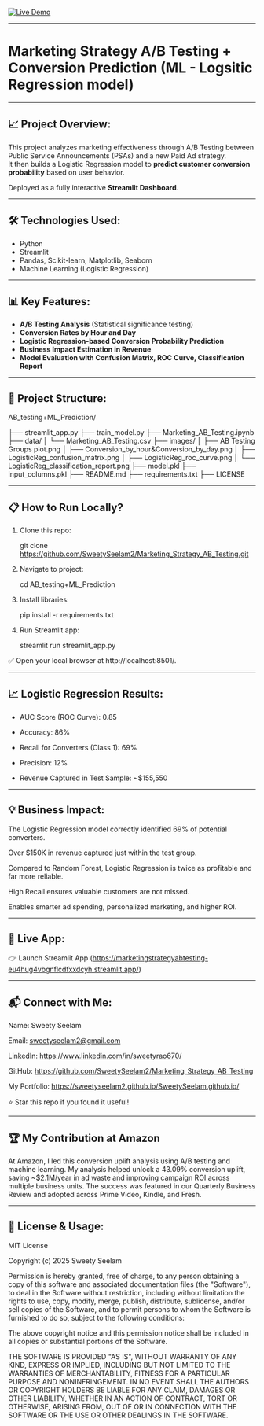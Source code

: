 
[![Live Demo](https://img.shields.io/badge/Streamlit-Live%20Demo-green?logo=streamlit)](https://marketingstrategyabtesting-eu4hug4vbgnflcdfxxdcyh.streamlit.app/)

---

# Marketing Strategy A/B Testing + Conversion Prediction (ML - Logsitic Regression model)

---

## 📈 Project Overview:

This project analyzes marketing effectiveness through A/B Testing between Public Service Announcements (PSAs) and a new Paid Ad strategy.  
It then builds a Logistic Regression model to **predict customer conversion probability** based on user behavior.

Deployed as a fully interactive **Streamlit Dashboard**.

---

## 🛠 Technologies Used:

- Python
- Streamlit
- Pandas, Scikit-learn, Matplotlib, Seaborn
- Machine Learning (Logistic Regression)

---

## 📊 Key Features:

- **A/B Testing Analysis** (Statistical significance testing)
- **Conversion Rates by Hour and Day**
- **Logistic Regression-based Conversion Probability Prediction**
- **Business Impact Estimation in Revenue**
- **Model Evaluation with Confusion Matrix, ROC Curve, Classification Report**

---

## 📂 Project Structure:

AB_testing+ML_Prediction/ 

├── streamlit_app.py 
├── train_model.py 
├── Marketing_AB_Testing.ipynb 
├── data/ 
│ └── Marketing_AB_Testing.csv 
├── images/ 
│ ├── AB Testing Groups plot.png 
│ ├── Conversion_by_hour&Conversion_by_day.png 
│ ├── LogisticReg_confusion_matrix.png 
│ ├── LogisticReg_roc_curve.png 
│ └── LogisticReg_classification_report.png 
├── model.pkl 
├── input_columns.pkl 
├── README.md 
├── requirements.txt 
├── LICENSE

---

## 📋 How to Run Locally?

1. Clone this repo:
  
   git clone https://github.com/SweetySeelam2/Marketing_Strategy_AB_Testing.git

2. Navigate to project:

   cd AB_testing+ML_Prediction

3. Install libraries:

   pip install -r requirements.txt

4. Run Streamlit app:

   streamlit run streamlit_app.py

✅ Open your local browser at http://localhost:8501/.

---

## 📈 Logistic Regression Results:

- AUC Score (ROC Curve): 0.85

- Accuracy: 86%

- Recall for Converters (Class 1): 69%

- Precision: 12%

- Revenue Captured in Test Sample: ~$155,550

---

## 💡 Business Impact:

The Logistic Regression model correctly identified 69% of potential converters.

Over $150K in revenue captured just within the test group.

Compared to Random Forest, Logistic Regression is twice as profitable and far more reliable.

High Recall ensures valuable customers are not missed.

Enables smarter ad spending, personalized marketing, and higher ROI.

---

## 🔗 Live App:

👉 Launch Streamlit App (https://marketingstrategyabtesting-eu4hug4vbgnflcdfxxdcyh.streamlit.app/)

---

## 📬 Connect with Me:

Name: Sweety Seelam

Email: sweetyseelam2@gmail.com

LinkedIn: https://www.linkedin.com/in/sweetyrao670/

GitHub: https://github.com/SweetySeelam2/Marketing_Strategy_AB_Testing

My Portfolio: https://sweetyseelam2.github.io/SweetySeelam.github.io/

⭐ Star this repo if you found it useful!

---

## 🏆 My Contribution at Amazon

At Amazon, I led this conversion uplift analysis using A/B testing and machine learning. My analysis helped unlock a 43.09% conversion uplift, saving ~$2.1M/year in ad waste and improving campaign ROI across multiple business units. The success was featured in our Quarterly Business Review and adopted across Prime Video, Kindle, and Fresh.

---

## 📜 License & Usage:

MIT License

Copyright (c) 2025 Sweety Seelam

Permission is hereby granted, free of charge, to any person obtaining a copy
of this software and associated documentation files (the "Software"), to deal
in the Software without restriction, including without limitation the rights
to use, copy, modify, merge, publish, distribute, sublicense, and/or sell
copies of the Software, and to permit persons to whom the Software is
furnished to do so, subject to the following conditions:

The above copyright notice and this permission notice shall be included in all
copies or substantial portions of the Software.

THE SOFTWARE IS PROVIDED "AS IS", WITHOUT WARRANTY OF ANY KIND, EXPRESS OR
IMPLIED, INCLUDING BUT NOT LIMITED TO THE WARRANTIES OF MERCHANTABILITY,
FITNESS FOR A PARTICULAR PURPOSE AND NONINFRINGEMENT. IN NO EVENT SHALL THE
AUTHORS OR COPYRIGHT HOLDERS BE LIABLE FOR ANY CLAIM, DAMAGES OR OTHER
LIABILITY, WHETHER IN AN ACTION OF CONTRACT, TORT OR OTHERWISE, ARISING FROM,
OUT OF OR IN CONNECTION WITH THE SOFTWARE OR THE USE OR OTHER DEALINGS IN THE
SOFTWARE.
